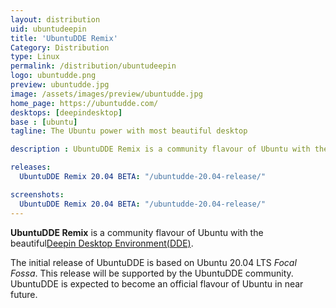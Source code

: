 ```yaml
---
layout: distribution
uid: ubuntudeepin
title: 'UbuntuDDE Remix'
Category: Distribution
type: Linux
permalink: /distribution/ubuntudeepin
logo: ubuntudde.png
preview: ubuntudde.jpg
image: /assets/images/preview/ubuntudde.jpg
home_page: https://ubuntudde.com/
desktops: [deepindesktop]
base : [ubuntu]
tagline: The Ubuntu power with most beautiful desktop

description : UbuntuDDE Remix is a community flavour of Ubuntu with the beautiful deepin desktop environment.

releases:
  UbuntuDDE Remix 20.04 BETA: "/ubuntudde-20.04-release/"

screenshots:
  UbuntuDDE Remix 20.04 BETA: "/ubuntudde-20.04-release/"
---
```


**UbuntuDDE Remix** is a community flavour of Ubuntu with the beautiful[Deepin Desktop Environment(DDE)](/desktop/deepin).

The initial release of UbuntuDDE is based on Ubuntu 20.04 LTS *Focal Fossa*. This release will be supported by the UbuntuDDE community. UbuntuDDE is expected to become an official flavour of Ubuntu in near future.